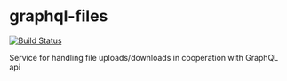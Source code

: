 # graphql-files

[![Build Status](https://travis-ci.org/graphql-services/graphql-files.svg?branch=master)](https://travis-ci.org/graphql-services/graphql-files)

Service for handling file uploads/downloads in cooperation with GraphQL api
